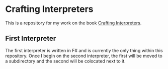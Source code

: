 # Crafting Interpreters
This is a repository for my work on the book [Crafting Interpreters](https://craftinginterpreters.com/).

## First Interpreter
The first interpreter is written in F# and is currently the only thing within this repository.
Once I begin on the second interpreter, the first will be moved to a subdirectory and the second will be colocated next to it.

